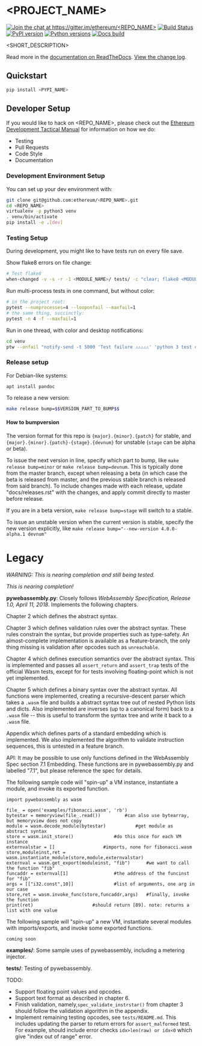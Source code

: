 # <PROJECT_NAME>

[![Join the chat at https://gitter.im/ethereum/<REPO_NAME>](https://badges.gitter.im/ethereum/<REPO_NAME>.svg)](https://gitter.im/ethereum/<REPO_NAME>?utm_source=badge&utm_medium=badge&utm_campaign=pr-badge&utm_content=badge)
[![Build Status](https://circleci.com/gh/ethereum/<REPO_NAME>.svg?style=shield)](https://circleci.com/gh/ethereum/<REPO_NAME>)
[![PyPI version](https://badge.fury.io/py/<PYPI_NAME>.svg)](https://badge.fury.io/py/<PYPI_NAME>)
[![Python versions](https://img.shields.io/pypi/pyversions/<PYPI_NAME>.svg)](https://pypi.python.org/pypi/<PYPI_NAME>)
[![Docs build](https://readthedocs.org/projects/<RTD_NAME>/badge/?version=latest)](http://<RTD_NAME>.readthedocs.io/en/latest/?badge=latest)
   

<SHORT_DESCRIPTION>

Read more in the [documentation on ReadTheDocs](https://<RTD_NAME>.readthedocs.io/). [View the change log](https://<RTD_NAME>.readthedocs.io/en/latest/releases.html).

## Quickstart

```sh
pip install <PYPI_NAME>
```

## Developer Setup

If you would like to hack on <REPO_NAME>, please check out the
[Ethereum Development Tactical Manual](https://github.com/pipermerriam/ethereum-dev-tactical-manual)
for information on how we do:

- Testing
- Pull Requests
- Code Style
- Documentation

### Development Environment Setup

You can set up your dev environment with:

```sh
git clone git@github.com:ethereum/<REPO_NAME>.git
cd <REPO_NAME>
virtualenv -p python3 venv
. venv/bin/activate
pip install -e .[dev]
```

### Testing Setup

During development, you might like to have tests run on every file save.

Show flake8 errors on file change:

```sh
# Test flake8
when-changed -v -s -r -1 <MODULE_NAME>/ tests/ -c "clear; flake8 <MODULE_NAME> tests && echo 'flake8 success' || echo 'error'"
```

Run multi-process tests in one command, but without color:

```sh
# in the project root:
pytest --numprocesses=4 --looponfail --maxfail=1
# the same thing, succinctly:
pytest -n 4 -f --maxfail=1
```

Run in one thread, with color and desktop notifications:

```sh
cd venv
ptw --onfail "notify-send -t 5000 'Test failure ⚠⚠⚠⚠⚠' 'python 3 test on <REPO_NAME> failed'" ../tests ../<MODULE_NAME>
```

### Release setup

For Debian-like systems:
```
apt install pandoc
```

To release a new version:

```sh
make release bump=$$VERSION_PART_TO_BUMP$$
```

#### How to bumpversion

The version format for this repo is `{major}.{minor}.{patch}` for stable, and
`{major}.{minor}.{patch}-{stage}.{devnum}` for unstable (`stage` can be alpha or beta).

To issue the next version in line, specify which part to bump,
like `make release bump=minor` or `make release bump=devnum`. This is typically done from the
master branch, except when releasing a beta (in which case the beta is released from master,
and the previous stable branch is released from said branch). To include changes made with each
release, update "docs/releases.rst" with the changes, and apply commit directly to master 
before release.

If you are in a beta version, `make release bump=stage` will switch to a stable.

To issue an unstable version when the current version is stable, specify the
new version explicitly, like `make release bump="--new-version 4.0.0-alpha.1 devnum"`

# Legacy 

*WARNING: This is nearing completion and still being tested.*

*This is nearing completion!*
  

**pywebassembly.py**: Closely follows *WebAssembly Specification, Release 1.0, April 11, 2018*. Implements the following chapters.

Chapter 2 which defines the abstract syntax.

Chapter 3 which defines validation rules over the abstract syntax. These rules constrain the syntax, but provide properties such as type-safety. An almost-complete implementation is available as a feature-branch, the only thing missing is validation after opcodes such as `unreachable`.

Chapter 4 which defines execution semantics over the abstract syntax. This is implemented and passes all `assert_return` and `assert_trap` tests of the official Wasm tests, except for for tests involving floating-point which is not yet implemented.

Chapter 5 which defines a binary syntax over the abstract syntax. All functions were implemented, creating a recursive-descent parser which takes a `.wasm` file and builds a abstract syntax tree out of nested Python lists and dicts. Also implemented are inverses (up to a canonical form) back to a `.wasm` file -- this is useful to transform the syntax tree and write it back to a `.wasm` file.

Appendix which defines parts of a standard embedding which is implemented. We also implemented the algorithm to validate instruction sequences, this is untested in a feature branch.


API: It may be possible to use only functions defined in the WebAssembly Spec section 7.1 Embedding. These functions are in pywebassembly.py and labelled "7.1", but please reference the spec for details.


The following sample code will "spin-up" a VM instance, instantiate a module, and invoke its exported function.


```
import pywebassembly as wasm

file_ = open('examples/fibonacci.wasm', 'rb')
bytestar = memoryview(file_.read())			#can also use bytearray, but memoryview does not copy
module = wasm.decode_module(bytestar)			#get module as abstract syntax
store = wasm.init_store()				#do this once for each VM instance
externvalstar = []					#imports, none for fibonacci.wasm
store,moduleinst,ret = wasm.instantiate_module(store,module,externvalstar)
externval = wasm.get_export(moduleinst, "fib")		#we want to call the function "fib"
funcaddr = externval[1]					#the address of the funcinst for "fib"
args = [["i32.const",10]]				#list of arguments, one arg in our case
store,ret = wasm.invoke_func(store,funcaddr,args)	#finally, invoke the function
print(ret)						#should return [89]. note: returns a list with one value
```

The following sample will "spin-up" a new VM, instantiate several modules with imports/exports, and invoke some exported functions.

```
coming soon
```

**examples/**: Some sample uses of pywebassembly, including a metering injector.

**tests/**:  Testing of pywebassembly.



TODO:
 * Support floating point values and opcodes.
 * Support text format as described in chapter 6.
 * Finish validation, namely,`spec_validate_instrstar()` from chapter 3 should follow the validation algorithm in the appendix.
 * Implement remaining testing opcodes, see `tests/README.md`. This includes updating the parser to return errors for `assert_malformed` test. For example, should include error checks  `idx>len(raw) or idx<0` which give "index out of range" error.


